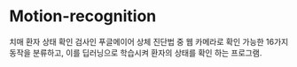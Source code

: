 # Motion-recognition
치매 환자 상태 확인 검사인 푸글메이어 상체 진단법 중 웹 카메라로 확인 가능한 16가지 동작을 분류하고, 이를 딥러닝으로 학습시켜 환자의 상태를 확인 하는 프로그램.
